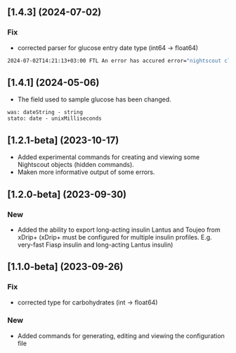 ## [1.4.3] (2024-07-02)

### Fix

* corrected parser for glucose entry date type (int64 -> float64)

```bash
2024-07-02T14:21:13+03:00 FTL An error has accured error="nightscout client: cant retreive list glucose entries: strconv.ParseInt: parsing \"1719918959509.336\": invalid syntax"
```


## [1.4.1] (2024-05-06)

* The field used to sample glucose has been changed.

```
was: dateString - string
stato: date - unixMilliseconds
```

## [1.2.1-beta] (2023-10-17)

* Added experimental commands for creating and viewing some Nightscout objects (hidden commands).
* Maken more informative output of some errors.

## [1.2.0-beta] (2023-09-30)

### New

* Added the ability to export long-acting insulin Lantus and Toujeo from xDrip+ (xDrip+ must be configured for multiple insulin profiles. E.g. very-fast Fiasp insulin and long-acting Lantus insulin)

## [1.1.0-beta] (2023-09-26)

### Fix

* corrected type for carbohydrates (int -> float64)

### New

* Added commands for generating, editing and viewing the configuration file

